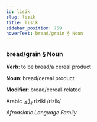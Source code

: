 ```yaml
---
id: lisik
slug: lisik
title: lisik
sidebar_position: 759
hoverText: bread/grain § Noun
---
```


### bread/grain § Noun

**Verb**: to be bread/a cereal product

**Noun**: bread/cereal product

**Modifier**: bread/cereal-related

Arabic رِزْق‎ riziki /rizik/

*Afroasiatic Language Family*